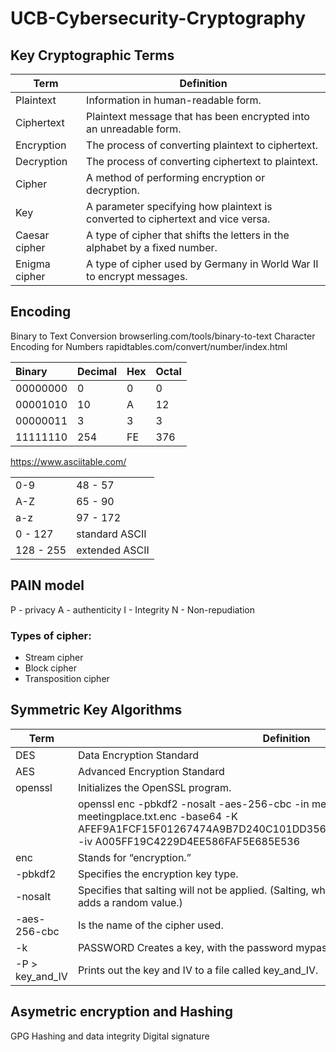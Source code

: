 # UCB-Cybersecurity-Cryptography

## Key Cryptographic Terms

| Term | Definition |
|--|--|
| Plaintext | Information in human-readable form. |
| Ciphertext | Plaintext message that has been encrypted into an unreadable form. |
| Encryption | The process of converting plaintext to ciphertext.| 
| Decryption | The process of converting ciphertext to plaintext. |
| Cipher | A method of performing encryption or decryption. |
| Key | A parameter specifying how plaintext is converted to ciphertext and vice versa. |
| Caesar cipher | A type of cipher that shifts the letters in the alphabet by a fixed number. |
| Enigma cipher | A type of cipher used by Germany in World War II to encrypt messages. |

## Encoding

Binary to Text Conversion
browserling.com/tools/binary-to-text
Character Encoding for Numbers
rapidtables.com/convert/number/index.html

| Binary | Decimal | Hex | Octal |
|:---|:---|:---|:---|
| 00000000 | 0 | 0 | 0 |
| 00001010 | 10| A | 12 |
| 00000011 | 3 | 3 | 3 |
| 11111110 | 254| FE | 376 |

https://www.asciitable.com/

| | |  
|:---|:---|
| 0-9 | 48 - 57 |
| A-Z | 65 - 90 |
| a-z | 97 - 172 |
| 0 - 127 | standard ASCII |
| 128 - 255 | extended ASCII |

## PAIN model

P - privacy
A - authenticity
I - Integrity
N - Non-repudiation

### Types of cipher:

- Stream cipher
- Block cipher
- Transposition cipher

## Symmetric Key Algorithms

| Term | Definition |
|--|--|
| DES | Data Encryption Standard |
| AES | Advanced Encryption Standard |
| openssl | Initializes the OpenSSL program. |
|| openssl enc -pbkdf2 -nosalt -aes-256-cbc -in meetingplace.txt -out meetingplace.txt.enc -base64 -K AFEF9A1FCF15F01267474A9B7D240C101DD356B8FFC2751077D0AF83A93848E0 -iv A005FF19C4229D4EE586FAF5E685E536|
| enc | Stands for “encryption.” |
| -pbkdf2 | Specifies the encryption key type. |
| -nosalt | Specifies that salting will not be applied. (Salting, which we’ll cover in more depth later, adds a random value.) |
| -aes-256-cbc | Is the name of the cipher used. |
| -k | PASSWORD Creates a key, with the password mypassword. |
| -P > key_and_IV | Prints out the key and IV to a file called key_and_IV. |

## Asymetric encryption and Hashing

GPG
Hashing and data integrity
Digital signature
